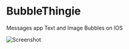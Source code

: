 BubbleThingie
=============

Messages app Text and Image Bubbles on IOS

![Screenshot](https://raw.github.com/tkirby/BubbleThingie/master/doc/screenshot.png "Bubbles!")




